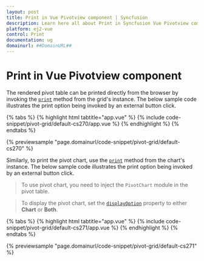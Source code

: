 ```yaml
---
layout: post
title: Print in Vue Pivotview component | Syncfusion
description: Learn here all about Print in Syncfusion Vue Pivotview component of Syncfusion Essential JS 2 and more.
platform: ej2-vue
control: Print 
documentation: ug
domainurl: ##DomainURL##
---
```


# Print in Vue Pivotview component

The rendered pivot table can be printed directly from the browser by invoking the [`print`](https://ej2.syncfusion.com/vue/documentation/api/grid/#print) method from the grid's instance. The below sample code illustrates the print option being invoked by an external button click.

{% tabs %}
{% highlight html tabtitle="app.vue" %}
{% include code-snippet/pivot-grid/default-cs270/app.vue %}
{% endhighlight %}
{% endtabs %}
        
{% previewsample "page.domainurl/code-snippet/pivot-grid/default-cs270" %}

Similarly, to print the pivot chart, use the [`print`](https://ej2.syncfusion.com/vue/documentation/api/chart/#print) method from the chart's instance. The below sample code illustrates the print option being invoked by an external button click.

> To use pivot chart, you need to inject the `PivotChart` module in the pivot table.

> To display the pivot chart, set the [`displayOption`](https://ej2.syncfusion.com/vue/documentation/api/pivotview/#displayoption) property to either **Chart** or **Both**. 

{% tabs %}
{% highlight html tabtitle="app.vue" %}
{% include code-snippet/pivot-grid/default-cs271/app.vue %}
{% endhighlight %}
{% endtabs %}
        
{% previewsample "page.domainurl/code-snippet/pivot-grid/default-cs271" %}